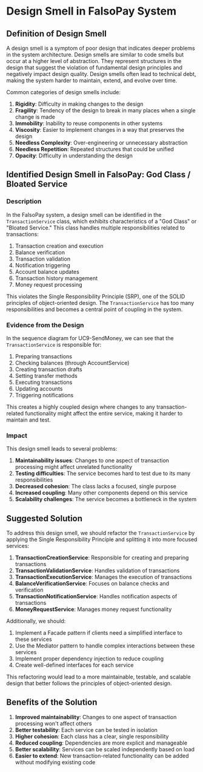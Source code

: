 # Design Smell in FalsoPay System

## Definition of Design Smell

A design smell is a symptom of poor design that indicates deeper problems in the system architecture. Design smells are similar to code smells but occur at a higher level of abstraction. They represent structures in the design that suggest the violation of fundamental design principles and negatively impact design quality. Design smells often lead to technical debt, making the system harder to maintain, extend, and evolve over time.

Common categories of design smells include:

1. **Rigidity**: Difficulty in making changes to the design
2. **Fragility**: Tendency of the design to break in many places when a single change is made
3. **Immobility**: Inability to reuse components in other systems
4. **Viscosity**: Easier to implement changes in a way that preserves the design
5. **Needless Complexity**: Over-engineering or unnecessary abstraction
6. **Needless Repetition**: Repeated structures that could be unified
7. **Opacity**: Difficulty in understanding the design

## Identified Design Smell in FalsoPay: God Class / Bloated Service

### Description

In the FalsoPay system, a design smell can be identified in the `TransactionService` class, which exhibits characteristics of a "God Class" or "Bloated Service." This class handles multiple responsibilities related to transactions:

1. Transaction creation and execution
2. Balance verification
3. Transaction validation
4. Notification triggering
5. Account balance updates
6. Transaction history management
7. Money request processing

This violates the Single Responsibility Principle (SRP), one of the SOLID principles of object-oriented design. The `TransactionService` has too many responsibilities and becomes a central point of coupling in the system.

### Evidence from the Design

In the sequence diagram for UC9-SendMoney, we can see that the `TransactionService` is responsible for:

1. Preparing transactions
2. Checking balances (through AccountService)
3. Creating transaction drafts
4. Setting transfer methods
5. Executing transactions
6. Updating accounts
7. Triggering notifications

This creates a highly coupled design where changes to any transaction-related functionality might affect the entire service, making it harder to maintain and test.

### Impact

This design smell leads to several problems:

1. **Maintainability issues**: Changes to one aspect of transaction processing might affect unrelated functionality
2. **Testing difficulties**: The service becomes hard to test due to its many responsibilities
3. **Decreased cohesion**: The class lacks a focused, single purpose
4. **Increased coupling**: Many other components depend on this service
5. **Scalability challenges**: The service becomes a bottleneck in the system

## Suggested Solution

To address this design smell, we should refactor the `TransactionService` by applying the Single Responsibility Principle and splitting it into more focused services:

1. **TransactionCreationService**: Responsible for creating and preparing transactions
2. **TransactionValidationService**: Handles validation of transactions
3. **TransactionExecutionService**: Manages the execution of transactions
4. **BalanceVerificationService**: Focuses on balance checks and verification
5. **TransactionNotificationService**: Handles notification aspects of transactions
6. **MoneyRequestService**: Manages money request functionality

Additionally, we should:

1. Implement a Facade pattern if clients need a simplified interface to these services
2. Use the Mediator pattern to handle complex interactions between these services
3. Implement proper dependency injection to reduce coupling
4. Create well-defined interfaces for each service

This refactoring would lead to a more maintainable, testable, and scalable design that better follows the principles of object-oriented design.

## Benefits of the Solution

1. **Improved maintainability**: Changes to one aspect of transaction processing won't affect others
2. **Better testability**: Each service can be tested in isolation
3. **Higher cohesion**: Each class has a clear, single responsibility
4. **Reduced coupling**: Dependencies are more explicit and manageable
5. **Better scalability**: Services can be scaled independently based on load
6. **Easier to extend**: New transaction-related functionality can be added without modifying existing code 